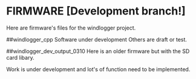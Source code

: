 # FIRMWARE [Development branch!]
Here are firmware's files for the windlogger project.

##windlogger_cpp
Software under development
Others are draft or test.

##windlogger_dev_output_0310
Here is an older firmware but with the SD card libary.


Work is under development and lot's of function need to be implemented.
